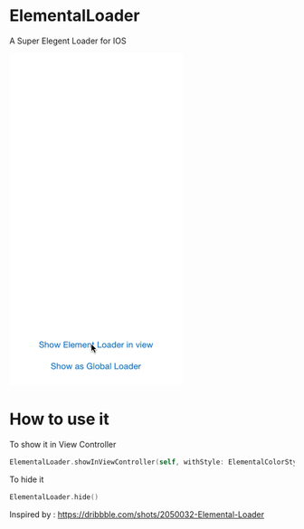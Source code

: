 # ElementalLoader
A Super Elegent Loader for IOS
<p align="left"><img src="https://raw.githubusercontent.com/wddwycc/ElementalLoader/master/demo.gif"/></p>

# How to use it

To show it in View Controller
```swift
ElementalLoader.showInViewController(self, withStyle: ElementalColorStyle.cold)
```
To hide it
```swift
ElementalLoader.hide()
```
Inspired by : https://dribbble.com/shots/2050032-Elemental-Loader

